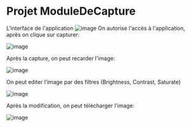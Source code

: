 # Projet ModuleDeCapture
L'interface de l'application
![image](https://user-images.githubusercontent.com/46202333/57969154-2bd41f80-7974-11e9-8d2f-ee19d135fcb6.png)
On autorise l'accès à l'application, après on clique sur capturer:

![image](https://user-images.githubusercontent.com/46202333/57969176-78b7f600-7974-11e9-9542-5a5116227229.png)

Après la capture, on peut recarder l'image:

![image](https://user-images.githubusercontent.com/46202333/57969198-ba48a100-7974-11e9-8f8f-75772540f89d.png)

On peut editer l'image par des filtres (Brightness, Contrast, Saturate)

![image](https://user-images.githubusercontent.com/46202333/57969215-ecf29980-7974-11e9-953b-bb8aa4bb1caf.png)

Après la modification, on peut télécharger l'image:

![image](https://user-images.githubusercontent.com/46202333/57969252-7a35ee00-7975-11e9-83c7-0f35c5180ca0.png)



